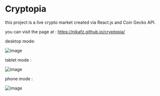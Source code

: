 # Cryptopia

this project is a live crypto market created via React.js and Coin Gecko API.

you can visit the page at : https://nikafz.github.io/cryptopia/


desktop mode:

![image](https://github.com/NikAfz/cryptopia/assets/135828282/b583ccaa-e403-4637-9d33-b8a8b95ba0ab)



tablet mode :

![image](https://github.com/NikAfz/cryptopia/assets/135828282/e5dbbf91-ee7e-46f0-a065-64cd12cf701f)



phone mode :

![image](https://github.com/NikAfz/cryptopia/assets/135828282/16f1f0a6-34ff-4fe6-9486-ece47a638108)
